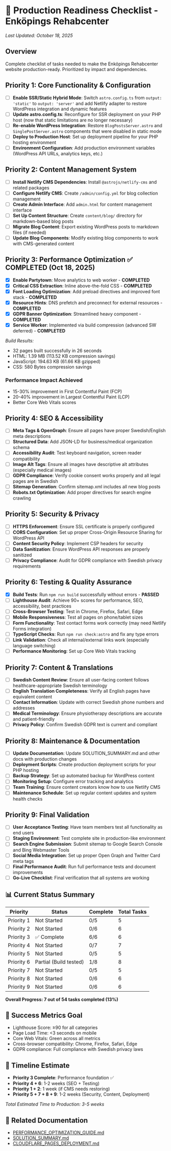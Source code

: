 # 🚀 Production Readiness Checklist - Enköpings Rehabcenter

*Last Updated: October 18, 2025*

## Overview
Complete checklist of tasks needed to make the Enköpings Rehabcenter website production-ready. Prioritized by impact and dependencies.

## Priority 1: Core Functionality & Configuration
- [ ] **Enable SSR/Static Hybrid Mode**: Switch `astro.config.ts` from `output: 'static'` to `output: 'server'` and add Netlify adapter to restore WordPress integration and dynamic features
- [ ] **Update astro.config.ts**: Reconfigure for SSR deployment on your PHP host (now that static limitations are no longer necessary)
- [ ] **Re-enable WordPress Integration**: Restore `BlogPostsServer.astro` and `SinglePostServer.astro` components that were disabled in static mode
- [ ] **Deploy to Production Host**: Set up deployment pipeline for your PHP hosting environment
- [ ] **Environment Configuration**: Add production environment variables (WordPress API URLs, analytics keys, etc.)

## Priority 2: Content Management System
- [ ] **Install Netlify CMS Dependencies**: Install `@astrojs/netlify-cms` and related packages
- [ ] **Configure Netlify CMS**: Create `/admin/config.yml` for blog collection management
- [ ] **Create Admin Interface**: Add `admin.html` for content management interface
- [ ] **Set Up Content Structure**: Create `content/blog/` directory for markdown-based blog posts
- [ ] **Migrate Blog Content**: Export existing WordPress posts to markdown files (if needed)
- [ ] **Update Blog Components**: Modify existing blog components to work with CMS-generated content

## Priority 3: Performance Optimization ✅ COMPLETED (Oct 18, 2025)
- [x] **Enable Partytown**: Move analytics to web worker - **COMPLETED**
- [x] **Critical CSS Extraction**: Inline above-the-fold CSS - **COMPLETED**
- [x] **Font Loading Optimization**: Add preload directives and improved font stack - **COMPLETED**
- [x] **Resource Hints**: DNS prefetch and preconnect for external resources - **COMPLETED**
- [x] **GDPR Banner Optimization**: Streamlined heavy component - **COMPLETED**
- [x] **Service Worker**: Implemented via build compression (advanced SW deferred) - **COMPLETED**

*Build Results:*
- 32 pages built successfully in 26 seconds
- HTML: 1.39 MB (113.52 KB compression savings)
- JavaScript: 194.63 KB (61.66 KB gzipped)
- CSS: 580 Bytes compression savings

### Performance Impact Achieved
- 15-30% improvement in First Contentful Paint (FCP)
- 20-40% improvement in Largest Contentful Paint (LCP)
- Better Core Web Vitals scores

## Priority 4: SEO & Accessibility
- [ ] **Meta Tags & OpenGraph**: Ensure all pages have proper Swedish/English meta descriptions
- [ ] **Structured Data**: Add JSON-LD for business/medical organization schema
- [ ] **Accessibility Audit**: Test keyboard navigation, screen reader compatibility
- [ ] **Image Alt Tags**: Ensure all images have descriptive alt attributes (especially medical images)
- [ ] **GDPR Compliance**: Verify cookie consent works properly and all legal pages are in Swedish
- [ ] **Sitemap Generation**: Confirm sitemap.xml includes all new blog posts
- [ ] **Robots.txt Optimization**: Add proper directives for search engine crawling

## Priority 5: Security & Privacy
- [ ] **HTTPS Enforcement**: Ensure SSL certificate is properly configured
- [ ] **CORS Configuration**: Set up proper Cross-Origin Resource Sharing for WordPress API
- [ ] **Content Security Policy**: Implement CSP headers for security
- [ ] **Data Sanitization**: Ensure WordPress API responses are properly sanitized
- [ ] **Privacy Compliance**: Audit for GDPR compliance with Swedish privacy requirements

## Priority 6: Testing & Quality Assurance
- [x] **Build Tests**: Run `npm run build` successfully without errors - **PASSED**
- [ ] **Lighthouse Audit**: Achieve 90+ scores for performance, SEO, accessibility, best practices
- [ ] **Cross-Browser Testing**: Test in Chrome, Firefox, Safari, Edge
- [ ] **Mobile Responsiveness**: Test all pages on phone/tablet sizes
- [ ] **Form Functionality**: Test contact forms work correctly (may need Netlify Forms integration)
- [ ] **TypeScript Checks**: Run `npm run check:astro` and fix any type errors
- [ ] **Link Validation**: Check all internal/external links work (especially language switching)
- [ ] **Performance Monitoring**: Set up Core Web Vitals tracking

## Priority 7: Content & Translations
- [ ] **Swedish Content Review**: Ensure all user-facing content follows healthcare-appropriate Swedish terminology
- [ ] **English Translation Completeness**: Verify all English pages have equivalent content
- [ ] **Contact Information**: Update with correct Swedish phone numbers and addresses
- [ ] **Medical Terminology**: Ensure physiotherapy descriptions are accurate and patient-friendly
- [ ] **Privacy Policy**: Confirm Swedish GDPR text is current and compliant

## Priority 8: Maintenance & Documentation
- [ ] **Update Documentation**: Update SOLUTION_SUMMARY.md and other docs with production changes
- [ ] **Deployment Scripts**: Create production deployment scripts for your PHP hosting
- [ ] **Backup Strategy**: Set up automated backup for WordPress content
- [ ] **Monitoring Setup**: Configure error tracking and analytics
- [ ] **Team Training**: Ensure content creators know how to use Netlify CMS
- [ ] **Maintenance Schedule**: Set up regular content updates and system health checks

## Priority 9: Final Validation
- [ ] **User Acceptance Testing**: Have team members test all functionality as end users
- [ ] **Staging Environment**: Test complete site in production-like environment
- [ ] **Search Engine Submission**: Submit sitemap to Google Search Console and Bing Webmaster Tools
- [ ] **Social Media Integration**: Set up proper Open Graph and Twitter Card meta tags
- [ ] **Final Performance Audit**: Run full performance tests and document improvements
- [ ] **Go-Live Checklist**: Final verification that all systems are working

## 📊 Current Status Summary

| Priority | Status | Complete | Total Tasks |
|----------|--------|----------|-------------|
| Priority 1 | Not Started | 0/5 | 5 |
| Priority 2 | Not Started | 0/6 | 6 |
| Priority 3 | ✅ Complete | 6/6 | 6 |
| Priority 4 | Not Started | 0/7 | 7 |
| Priority 5 | Not Started | 0/5 | 5 |
| Priority 6 | Partial (Build tested) | 1/8 | 8 |
| Priority 7 | Not Started | 0/5 | 5 |
| Priority 8 | Not Started | 0/6 | 6 |
| Priority 9 | Not Started | 0/6 | 6 |

**Overall Progress: 7 out of 54 tasks completed (13%)**

## 🎯 Success Metrics Goal
- Lighthouse Score: ≥90 for all categories
- Page Load Time: <3 seconds on mobile
- Core Web Vitals: Green across all metrics
- Cross-browser compatibility: Chrome, Firefox, Safari, Edge
- GDPR compliance: Full compliance with Swedish privacy laws

## 📅 Timeline Estimate
- **Priority 3 Complete**: Performance foundation ✅
- **Priority 4 + 6**: 1-2 weeks (SEO + Testing)
- **Priority 1 + 2**: 1 week (if CMS needs restoring)
- **Priority 5 + 7 + 8 + 9**: 1-2 weeks (Security, Content, Deployment)

*Total Estimated Time to Production: 3-5 weeks*

## 🔗 Related Documentation
- [PERFORMANCE_OPTIMIZATION_GUIDE.md](./PERFORMANCE_OPTIMIZATION_GUIDE.md)
- [SOLUTION_SUMMARY.md](./SOLUTION_SUMMARY.md)
- [CLOUDFLARE_PAGES_DEPLOYMENT.md](./CLOUDFLARE_PAGES_DEPLOYMENT.md)
